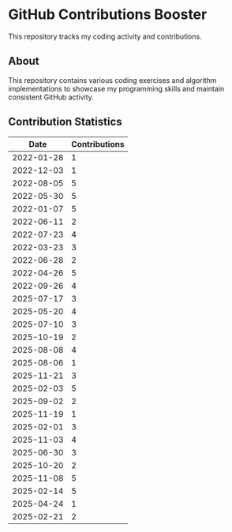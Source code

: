 # GitHub Contributions Booster

This repository tracks my coding activity and contributions.

## About

This repository contains various coding exercises and algorithm implementations to showcase my programming skills and maintain consistent GitHub activity.


## Contribution Statistics

| Date | Contributions |
|------|---------------|
| 2022-01-28 | 1 |
| 2022-12-03 | 1 |
| 2022-08-05 | 5 |
| 2022-05-30 | 5 |
| 2022-01-07 | 5 |
| 2022-06-11 | 2 |
| 2022-07-23 | 4 |
| 2022-03-23 | 3 |
| 2022-06-28 | 2 |
| 2022-04-26 | 5 |
| 2022-09-26 | 4 |
| 2025-07-17 | 3 |
| 2025-05-20 | 4 |
| 2025-07-10 | 3 |
| 2025-10-19 | 2 |
| 2025-08-08 | 4 |
| 2025-08-06 | 1 |
| 2025-11-21 | 3 |
| 2025-02-03 | 5 |
| 2025-09-02 | 2 |
| 2025-11-19 | 1 |
| 2025-02-01 | 3 |
| 2025-11-03 | 4 |
| 2025-06-30 | 3 |
| 2025-10-20 | 2 |
| 2025-11-08 | 5 |
| 2025-02-14 | 5 |
| 2025-04-24 | 1 |
| 2025-02-21 | 2 |

